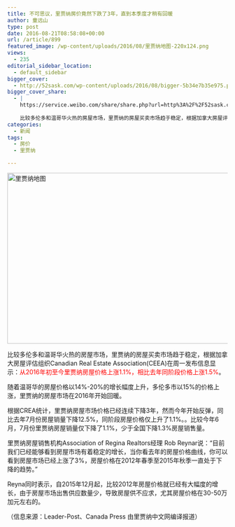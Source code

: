 ```yaml
---
title: 不可思议，里贾纳房价竟然下跌了3年，直到本季度才稍有回暖
author: 童远山
type: post
date: 2016-08-21T08:58:08+00:00
url: /article/899
featured_image: /wp-content/uploads/2016/08/里贾纳地图-220x124.png
views:
  - 235
editorial_sidebar_location:
  - default_sidebar
bigger_cover:
  - http://52sask.com/wp-content/uploads/2016/08/bigger-5b34e7b35e975.png
bigger_cover_share:
  - |
    https://service.weibo.com/share/share.php?url=http%3A%2F%2F52sask.com%2Farticle%2F899&type=button&language=zh_cn&searchPic=true&pic=http%3A%2F%2F52sask.com%2Fwp-content%2Fuploads%2F2016%2F08%2Fbigger-5b34e7b35e975.png&title=【不可思议，里贾纳房价竟然下跌了3年，直到本季度才稍有回暖】
    
    比较多伦多和温哥华火热的房屋市场，里贾纳的房屋买卖市场趋于稳定，根据加拿大房屋评估组织Canadian...
categories:
  - 新闻
tags:
  - 房价
  - 里贾纳

---
```

<img decoding="async" loading="lazy" class="alignnone wp-image-900 size-full" src="http://52sask.com/wp-content/uploads/2016/08/里贾纳地图.png" alt="里贾纳地图" width="693" height="390" srcset="http://192.168.2.100:800/wp-content/uploads/2016/08/里贾纳地图.png 693w, http://192.168.2.100:800/wp-content/uploads/2016/08/里贾纳地图-280x158.png 280w, http://192.168.2.100:800/wp-content/uploads/2016/08/里贾纳地图-300x169.png 300w, http://192.168.2.100:800/wp-content/uploads/2016/08/里贾纳地图-220x124.png 220w" sizes="(max-width: 693px) 100vw, 693px" />

比较多伦多和温哥华火热的房屋市场，里贾纳的房屋买卖市场趋于稳定，根据加拿大房屋评估组织Canadian Real Estate Association(CEEA)在周一发布信息显示：<span style="color: #ff0000;">从2016年初至今里贾纳房屋价格上涨1.1%，相比去年同阶段价格上涨1.5%</span>。

随着温哥华的房屋价格以14%-20%的增长幅度上升，多伦多市以15%的价格上涨，里贾纳的房屋市场在2016年开始回暖。

根据CREA统计，里贾纳房屋市场价格已经连续下降3年，然而今年开始反弹，同比去年7月份房屋销量下降12.5%，同阶段房屋价格仅上升了1.1%。。比较今年6月，7月份里贾纳房屋销量仅下降了1.1%，少于全国下降1.3%房屋销售量。

里贾纳房屋销售机构Association of Regina Realtors经理 Rob Reynar说：“目前我们已经能够看到房屋市场有着稳定的增长，当你看去年的房屋价格曲线，你可以看到房屋市场已经上涨了3%，房屋价格在2012年春季至2015年秋季一直处于下降的趋势。”

Reyna同时表示，自2015年12月起，比较2012年房屋价格就已经有大幅度的增长，由于房屋市场出售供应数量少，导致房屋供不应求，尤其房屋价格在30-50万加元左右的。

（信息来源：Leader-Post、Canada Press 由里贾纳中文网编译报道）